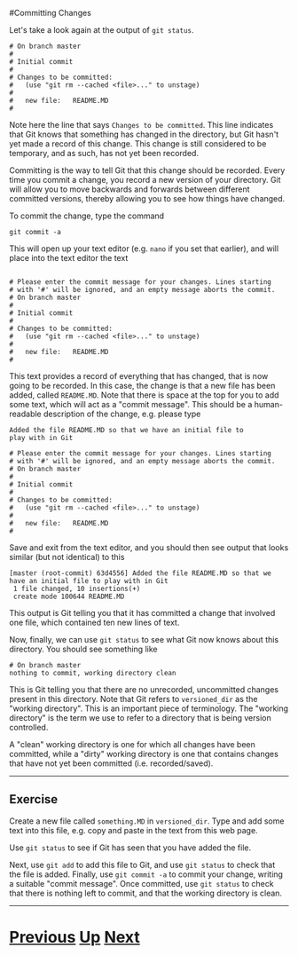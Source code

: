 ---
---

#Committing Changes

Let's take a look again at the output of `git status`.

```
# On branch master
#
# Initial commit
#
# Changes to be committed:
#   (use "git rm --cached <file>..." to unstage)
#
#	new file:   README.MD
#
```

Note here the line that says `Changes to be committed`. This line
indicates that Git knows that something has changed in the directory,
but Git hasn't yet made a record of this change. This change is 
still considered to be temporary, and as such, has not yet been recorded.

Committing is the way to tell Git that this change should be recorded.
Every time you commit a change, you record a new version of your directory.
Git will allow you to move backwards and forwards between different 
committed versions, thereby allowing you to see how things have changed.

To commit the change, type the command

```
git commit -a
```

This will open up your text editor (e.g. `nano` if you set that earlier),
and will place into the text editor the text

```

# Please enter the commit message for your changes. Lines starting
# with '#' will be ignored, and an empty message aborts the commit.
# On branch master
#
# Initial commit
#
# Changes to be committed:
#   (use "git rm --cached <file>..." to unstage)
#
#	new file:   README.MD
#
```

This text provides a record of everything that has changed, that
is now going to be recorded. In this case, the change is that a new
file has been added, called `README.MD`. Note that there is space
at the top for you to add some text, which will act as a 
"commit message". This should be a human-readable
description of the change, e.g. please type

```
Added the file README.MD so that we have an initial file to
play with in Git

# Please enter the commit message for your changes. Lines starting
# with '#' will be ignored, and an empty message aborts the commit.
# On branch master
#
# Initial commit
#
# Changes to be committed:
#   (use "git rm --cached <file>..." to unstage)
#
#	new file:   README.MD
#
```

Save and exit from the text editor, and you should then see output
that looks similar (but not identical) to this

```
[master (root-commit) 63d4556] Added the file README.MD so that we have an initial file to play with in Git
 1 file changed, 10 insertions(+)
 create mode 100644 README.MD
```

This output is Git telling you that it has committed a change that involved one file,
which contained ten new lines of text.

Now, finally, we can use `git status` to see what Git now knows about
this directory. You should see something like

```
# On branch master
nothing to commit, working directory clean
```

This is Git telling you that there are no unrecorded, uncommitted changes
present in this directory. Note that Git refers to `versioned_dir` as
the "working directory". This is an important piece of terminology. The
"working directory" is the term we use to refer to a directory that
is being version controlled.

A "clean" working directory is one for which all changes have been
committed, while a "dirty" working directory is one that contains
changes that have not yet been committed (i.e. recorded/saved).

***

## Exercise

Create a new file called `something.MD` in `versioned_dir`. Type and add some
text into this file, e.g. copy and paste in the text from this web page.

Use `git status` to see if Git has seen that you have added the file.

Next, use `git add` to add this file to Git, and use `git status` to check
that the file is added. Finally, use `git commit -a` to commit your change,
writing a suitable "commit message". Once committed, use `git status` to 
check that there is nothing left to commit, and that the working directory
is clean.

***

# [Previous](../adding) [Up](../README) [Next](../diffing)
